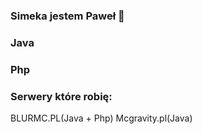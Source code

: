 ### Simeka jestem Paweł 👋


### Java
### Php

### Serwery które robię:

BLURMC.PL(Java + Php)
Mcgravity.pl(Java)
